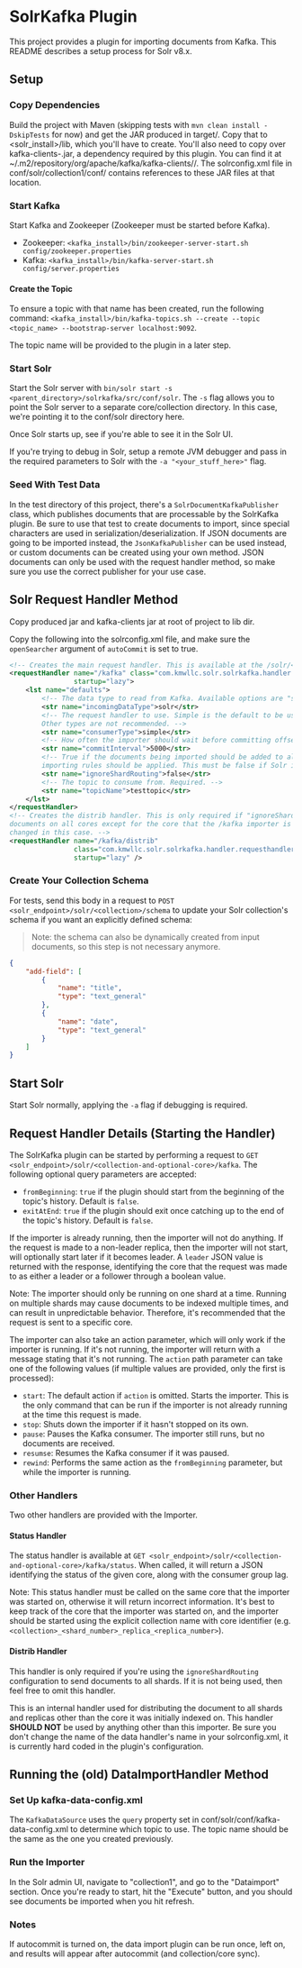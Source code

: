 # SolrKafka Plugin

This project provides a plugin for importing documents from Kafka. This README describes
a setup process for Solr v8.x.

## Setup

### Copy Dependencies

Build the project with Maven (skipping tests with `mvn clean install -DskipTests` for now) and get the JAR produced
in target/. Copy that to <solr_install>/lib, which you'll have to create. You'll also need to copy over 
kafka-clients-<version>.jar, a dependency required by this plugin. You can find it at 
~/.m2/repository/org/apache/kafka/kafka-clients/<version>/<jar>. The solrconfig.xml file in 
conf/solr/collection1/conf/ contains references to these JAR files at that location.

### Start Kafka

Start Kafka and Zookeeper (Zookeeper must be started before Kafka).

- Zookeeper: `<kafka_install>/bin/zookeeper-server-start.sh config/zookeeper.properties`
- Kafka: `<kafka_install>/bin/kafka-server-start.sh config/server.properties`

#### Create the Topic

To ensure a topic with that name has been created, run the following command:
`<kafka_install>/bin/kafka-topics.sh --create --topic <topic_name> --bootstrap-server localhost:9092`.

The topic name will be provided to the plugin in a later step.

### Start Solr

Start the Solr server with `bin/solr start -s <parent_directory>/solrkafka/src/conf/solr`. 
The `-s` flag allows you to point the
Solr server to a separate core/collection directory. In this case, we're pointing it to the conf/solr directory here.

Once Solr starts up, see if you're able to see it in the Solr UI.

If you're trying to debug in Solr, setup a remote JVM debugger and pass in the required parameters to Solr with
the `-a "<your_stuff_here>"` flag.

### Seed With Test Data

In the test directory of this project, there's a `SolrDocumentKafkaPublisher` class, which publishes documents 
that are processable by the SolrKafka plugin. Be sure to use that test to create documents to import, since special
characters are used in serialization/deserialization. If JSON documents are going to be imported instead, 
the `JsonKafkaPublisher` can be used instead, or custom documents can be created using your own method. JSON documents
can only be used with the request handler method, so make sure you use the correct publisher for your use case.

## Solr Request Handler Method

Copy produced jar and kafka-clients jar at root of project to lib dir.

Copy the following into the solrconfig.xml file, and make sure the `openSearcher` argument of `autoCommit` is set to true.

```xml
<!-- Creates the main request handler. This is available at the /solr/<collection-and-optional-core>/kafka. -->
<requestHandler name="/kafka" class="com.kmwllc.solr.solrkafka.handler.requesthandler.SolrKafkaRequestHandler"
                startup="lazy">
    <lst name="defaults">
        <!-- The data type to read from Kafka. Available options are "solr" and "json". Default is "solr". -->
        <str name="incomingDataType">solr</str>
        <!-- The request handler to use. Simple is the default to be used if this is omitted. 
        Other types are not recommended. -->
        <str name="consumerType">simple</str>
        <!-- How often the importer should wait before committing offsets back to Kafka. -->
        <str name="commitInterval">5000</str>
        <!-- True if the documents being imported should be added to all shards. False (default) if normal 
        importing rules should be applied. This must be false if Solr is not run in cloud mode. -->
        <str name="ignoreShardRouting">false</str>
        <!-- The topic to consume from. Required. -->
        <str name="topicName">testtopic</str>
    </lst>
</requestHandler>
<!-- Creates the distrib handler. This is only required if "ignoreShardRouting" is true. Handles inserting the 
documents on all cores except for the core that the /kafka importer is running on. Note: the name cannot be 
changed in this case. -->
<requestHandler name="/kafka/distrib"
                class="com.kmwllc.solr.solrkafka.handler.requesthandler.DistributedCommandHandler"
                startup="lazy" />
```

### Create Your Collection Schema

For tests, send this body in a request to `POST <solr_endpoint>/solr/<collection>/schema` to update your Solr collection's schema
if you want an explicitly defined schema:

> Note: the schema can also be dynamically created from input documents, so this step is not necessary anymore.

```json
{
    "add-field": [
        {
            "name": "title",
            "type": "text_general"
        },
        {
            "name": "date",
            "type": "text_general"
        }
    ]
}
```

## Start Solr 

Start Solr normally, applying the `-a` flag if debugging is required.

## Request Handler Details (Starting the Handler)

The SolrKafka plugin can be started by performing a request to 
`GET <solr_endpoint>/solr/<collection-and-optional-core>/kafka`.
The following optional query parameters are accepted:

- `fromBeginning`: `true` if the plugin should start from the beginning of the topic's history. Default is `false`.
- `exitAtEnd`: `true` if the plugin should exit once catching up to the end of the topic's history. Default is `false`.

If the importer is already running, then the importer will not do anything. If the request is made to a 
non-leader replica, then the importer will not start, will optionally start later if it becomes leader. A `leader` JSON
value is returned with the response, identifying the core that the request was made to as either a leader or a follower 
through a boolean value.

Note: The importer should only be running on one shard at a time. Running on multiple shards may cause documents
to be indexed multiple times, and can result in unpredictable behavior. Therefore, it's recommended that 
the request is sent to a specific core.

The importer can also take an action parameter, which will only work if the importer is running. If it's not running,
the importer will return with a message stating that it's not running. The `action` path parameter can take
one of the following values (if multiple values are provided, only the first is processed):

- `start`: The default action if `action` is omitted. Starts the importer. This is the only command that can be
  run if the importer is not already running at the time this request is made.
- `stop`: Shuts down the importer if it hasn't stopped on its own.
- `pause`: Pauses the Kafka consumer. The importer still runs, but no documents are received.
- `resumse`: Resumes the Kafka consumer if it was paused.
- `rewind`: Performs the same action as the `fromBeginning` parameter, but while the importer is running.

### Other Handlers

Two other handlers are provided with the Importer.

#### Status Handler

The status handler is available at `GET <solr_endpoint>/solr/<collection-and-optional-core>/kafka/status`.
When called, it will return a JSON identifying the status of the given core, along with the consumer group lag.

Note: This status handler must be called on the same core that the importer was started on, otherwise it will 
return incorrect information. It's best to keep track of the core that the importer was started on, and the importer
should be started using the explicit collection name with core identifier (e.g. 
`<collection>_<shard_number>_replica_<replica_number>`).

#### Distrib Handler

This handler is only required if you're using the `ignoreShardRouting` configuration to send documents to all shards.
If it is not being used, then feel free to omit this handler.

This is an internal handler used for distributing the document to all shards and replicas other than the core it was
initially indexed on. This handler __SHOULD NOT__ be used by anything other than this importer. Be sure you don't
change the name of the data handler's name in your solrconfig.xml, it is currently hard coded in the plugin's
configuration.

## Running the (old) DataImportHandler Method

### Set Up kafka-data-config.xml

The `KafkaDataSource` uses the `query` property set in conf/solr/conf/kafka-data-config.xml to determine which
topic to use. The topic name should be the same as the one you created previously.

### Run the Importer

In the Solr admin UI, navigate to "collection1", and go to the "Dataimport" section. Once you're ready to start, 
hit the "Execute" button, and you should see documents be imported when you hit refresh.

### Notes

If autocommit is turned on, the data import plugin can be run once, left on, and results will appear
after autocommit (and collection/core sync).
